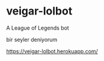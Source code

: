 # veigar-lolbot
A League of Legends bot

bir seyler deniyorum

https://veigar-lolbot.herokuapp.com/
